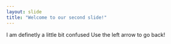 ```yaml
---
layout: slide
title: "Welcome to our second slide!"
---
```

I am definetly a little bit confused
Use the left arrow to go back!
